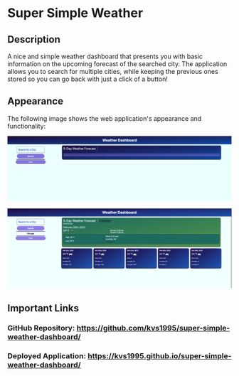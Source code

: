 # Super Simple Weather

## Description

A nice and simple weather dashboard that presents you with basic information on the upcoming forecast of the searched city. The application allows you to search for multiple cities, while keeping the previous ones stored so you can go back with just a click of a button!


## Appearance

The following image shows the web application's appearance and functionality:

![The weather app includes a search option, a list of cities, and a five-day forecast and current weather conditions for Atlanta.](./assets/images/basis.png)

![The weather app can be searched on several cities to view the forecast and if the conditions are favorable.](./assets/images/searched.png)

## Important Links
### GitHub Repository: https://github.com/kvs1995/super-simple-weather-dashboard/
### Deployed Application:  https://kvs1995.github.io/super-simple-weather-dashboard/
